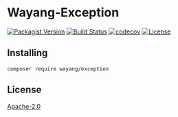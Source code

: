 # Wayang-Exception
[![Packagist Version](https://img.shields.io/packagist/v/wayang/exception)](https://packagist.org/packages/wayang/exception)
[![Build Status](https://github.com/yudhatamaaditiyara/Wayang-Exception/workflows/ci/badge.svg?branch=master)](https://github.com/yudhatamaaditiyara/Wayang-Exception/actions)
[![codecov](https://codecov.io/gh/yudhatamaaditiyara/Wayang-Exception/branch/master/graph/badge.svg?token=zL0K0ERwKe)](https://codecov.io/gh/yudhatamaaditiyara/Wayang-Exception)
[![License](https://img.shields.io/packagist/l/wayang/exception)](https://github.com/yudhatamaaditiyara/Wayang-Exception/blob/master/LICENSE)

## Installing
```
composer require wayang/exception
```

## License
[Apache-2.0](https://github.com/yudhatamaaditiyara/Wayang-Exception/blob/master/LICENSE)